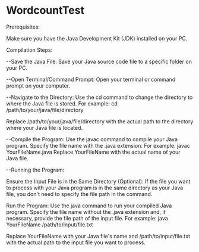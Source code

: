 # WordcountTest

Prerequisites:

Make sure you have the Java Development Kit (JDK) installed on your PC.

Compilation Steps:

--Save the Java File:
Save your Java source code file to a specific folder on your PC.

--Open Terminal/Command Prompt:
Open your terminal or command prompt on your computer.

--Navigate to the Directory:
Use the cd command to change the directory to where the Java file is stored. For example:
cd /path/to/your/java/file/directory

Replace /path/to/your/java/file/directory with the actual path to the directory where your Java file is located.

--Compile the Program:
Use the javac command to compile your Java program. Specify the file name with the .java extension. For example:
javac YourFileName.java
Replace YourFileName with the actual name of your Java file.

--Running the Program:

Ensure the Input File is in the Same Directory (Optional):
If the file you want to process with your Java program is in the same directory as your Java file, you don't need to specify the file path in the command.

Run the Program:
Use the java command to run your compiled Java program. Specify the file name without the .java extension and, if necessary, provide the file path of the input file. For example:
java YourFileName /path/to/input/file.txt

Replace YourFileName with your Java file's name and /path/to/input/file.txt with the actual path to the input file you want to process.
